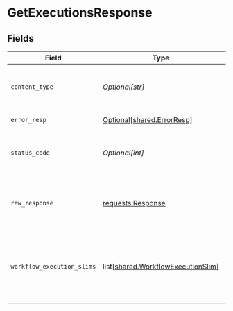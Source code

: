 # GetExecutionsResponse


## Fields

| Field                                                                                  | Type                                                                                   | Required                                                                               | Description                                                                            |
| -------------------------------------------------------------------------------------- | -------------------------------------------------------------------------------------- | -------------------------------------------------------------------------------------- | -------------------------------------------------------------------------------------- |
| `content_type`                                                                         | *Optional[str]*                                                                        | :heavy_check_mark:                                                                     | HTTP response content type for this operation                                          |
| `error_resp`                                                                           | [Optional[shared.ErrorResp]](undefined/models/shared/errorresp.md)                     | :heavy_minus_sign:                                                                     | Other errors                                                                           |
| `status_code`                                                                          | *Optional[int]*                                                                        | :heavy_check_mark:                                                                     | HTTP response status code for this operation                                           |
| `raw_response`                                                                         | [requests.Response](https://requests.readthedocs.io/en/latest/api/#requests.Response)  | :heavy_minus_sign:                                                                     | Raw HTTP response; suitable for custom response parsing                                |
| `workflow_execution_slims`                                                             | list[[shared.WorkflowExecutionSlim](undefined/models/shared/workflowexecutionslim.md)] | :heavy_minus_sign:                                                                     | Success - executions loaded with success. Empty array if org has no executions.        |